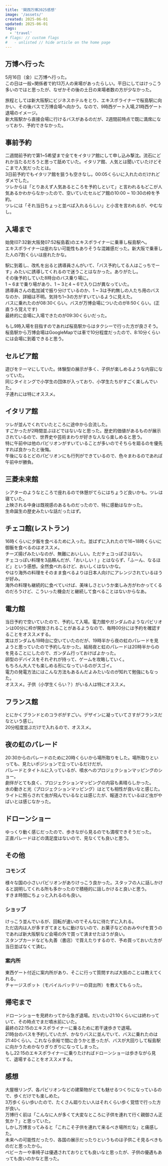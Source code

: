 ```yaml
---
title: '関西万博2025感想'
image: '/assets/'
created: 2025-06-01
updated: 2025-06-01
tags:
  - 'travel'
# flags: // custom flags
#   - unlisted // hide article on the home page
---
```

## 万博へ行った  

5月16日（金）に万博へ行った。  
この日は一般+関係者で約13万人の来場があったらしい。平日にしてはけっこう多いのではと思ったが、なぜかその後の土日の来場者数の方が少なかった。  

旅程としては新大阪駅にビジネスホテルをとり、エキスポライナーで桜島駅に向かい、その後バスで万博会場へ向かう。なので、9時西ゲート入場,21時西ゲート退場のイメージ。  
新大阪駅から直接会場に行けるバスがあるのだが、2週間前時点で既に満席になっており、予約できなかった。  

## 事前予約  

二週間前予約で第1~5希望まで全てをイタリア館にして申し込み撃沈。流石にどれか当たるだろうと思って舐めていた。イタリア館、人気とは聞いていたけどそこまで人気だったとは。  
3日前予約でもイタリア館を狙うも空きなし。00:05くらいに入れたのだけれどダメでした。  
ツレからは「とりあえず人気あるところを予約しといて」と言われるもどこが人気あるかわからなかったので、空いていたセルビア館の10:00 ~ 10:30の枠を予約。  
ツレには「それ当日ちょっと並べば入れるらしい」と小言を言われるが、やむなし。  

## 入場まで  

始発(07:32新大阪発07:52桜島着)のエキスポライナーに乗車し桜島駅へ。  
エキスポライナーは座れない可能性もありそうな混雑感だった。新大阪で乗車した人の7割くらいは座れたかな。  

駅に到着し、改札を出ると誘導員さんがいて、「バス予約してる人はこっちでーす」みたいに誘導してくれるので迷うことはなかった。ありがたし。  
その後予約していた8時台のバス乗り場に。  
1 ~ 6まで乗り場があり、1 ~ 3と4 ~ 6で入り口が異なっていた。  
誘導員さんの匙加減で振り分けているのか、1 ~ 3は予約無しの人たち用のバスなのか、詳細は不明。気持ち1~3の方がすいているように見えた。  
バスに乗れたのが08:30くらい。バスが万博会場についたのが8:50くらい。(正直うろ覚えです)  
最終的に会場に入場できたのが09:30くらいだった。  

もし9時入場を目指すのであれば桜島駅からはタクシーで行った方が良さそう。桜島駅から万博会場はGoogleMapでは車で10分程度だったので、8:10分くらいには会場に到着できると思う。  

## セルビア館  

遊びをテーマにしていた。体験型の展示が多く、子供が楽しめるような内容になっていた。  
同じタイミングで小学生の団体が入っており、小学生たちがすごく楽しんでいた。  
子連れには特にオススメ。  

## イタリア館  

ツレが並んでくれていたところに途中から合流した。  
すごかったが2時間並ぶほどではないなと思った。歴史的価値があるものが展示されているので、世界史や芸術まわりが好きな人なら楽しめると思う。  
特に午前中は他のパビリオンがすいていることが多いのでそちらを廻るのを優先すれば良かったと後悔。  
午後になるとどのパビリオンにも行列ができているので、色々まわるのであれば午前中が勝負。  

## 三菱未来館  

シアターのようなところで座れるので休憩がてらにはちょうど良いかも。ツレは寝ていた。  
上映される中身は既視感のあるものだったので、特に感動はなかった。  
生命誕生の歴史みたいな話だったはず。  

## チェコ館(レストラン)  

16時くらいに夕飯を食べるために入った。並ばずに入れたので16~18時くらいに御飯を食べるのはオススメ。  
チーズ揚げみたいなのが、無難においしい。ただチェコっぽさはない。  
チェコっぽい料理を3品頼んだが、「おいしい！」とはならず、「ふーん、なるほど」という感想。全然食べれるけど、おいしくはないかな。  
やはり海外の料理をそのまま食べるよりは日本人向けにアレンジされているほうが好み。  
海外の料理も継続的に食べていけば、美味しさというか楽しみ方がわかってくるのだろうけど、こういった機会だと継続して食べることはないからなあ。  

## 電力館  

当日予約で空いていたので、予約して入場。電力館やガンダムのようなパビリオンは00分に枠が開放されることがあるようなので、毎時00分には予約を確認することをオススメする。  
実はガンダムも19時台に空いていたのだが、19時半から夜の虹のパレードを見ようと思っていたので予約しなかった。結局夜と虹のパレードは20時半からのを見ることにしたので、ガンダム行っておけばよかった。  
卵型のデバイスをそれぞれが持って、ゲームを攻略していく。  
もちろん大人でも楽しめる形になっているのがスゴイ。  
電力の発電方法にはこんな方法もあるんだよみたいなのが知れて勉強にもなった。  
オススメ。子供（小学生くらい？）がいる人は特にオススメ。  

## フランス館  

とにかくブランドとのコラボがすごい。デザインに凝っていてさすがフランスだなという感じ。  
20分程度並ぶだけで入れるので、オススメ。  

## 夜の虹のパレード  

20:30からのパレードのために20時くらいから場所取りをした。場所取りといっても、見たいポジションで立っているだけだが。  
パレードとタイトルに入っているが、噴水へのプロジェクションマッピングのショー。  
劇伴がとても良く、プロジェクションマッピングの内容も素晴らしかった。  
水の動きと光（プロジェクションマッピング）はとても相性が良いなと感じた。  
ライトに照らされて虫が飛んでいるなとは感じたが、報道されているほど虫がやばいとは感じなかった。  

## ドローンショー  

ゆっくり動く感じだったので、歩きながら見るのでも満喫できそうだった。  
正直パレードほどの満足度はないので、見なくても良いと思う。  

## その他  

### コモンズ  

様々な国の小さいパビリオンがありけっこう良かった。スタッフの人に話しかけると説明してくれる所も多かったので積極的に話しかけると良いと思う。  
すきま時間にちょっと入れるのも良い。  

### ショップ  

けっこう並んでいるが、回転が速いのでそんなに待たずに入れる。  
ただ店内は人が多すぎてまともに動けないので、お菓子などのおみやげを買うのであれば新大阪駅など会場の外で買って済ませたほうが良い。  
スタンプカードなども丸善（書店）で買えたりするので、予め買っておいた方が当日並ばなくて済む。  

### 案内所  

東西ゲート付近に案内所があり、そこに行って質問すれば大抵のことは教えてくれる。  
チャージスポット（モバイルバッテリーの貸出所）を教えてもらった。  

## 帰宅まで  

ドローンショーを見終わってから急ぎ退場。だいたい21:10くらいには終わっていて、その時点でまだ噴水前にいた。  
最終の22:15のエキスポライナーに乗るために若干速歩きで退場。  
21時台のバスを予約していたが、かなりバスに並んでいて、バスに乗れたのは21:40くらい。これなら余裕で間に合うかと思ったが、バスが大回りして桜島駅に向かうためかなりぎりぎりになってしまった。  
もし22:15のエキスポライナーに乗りたければドローンショーは歩きながら見て、退場することをオススメする。  

## 感想  

大屋根リング、各パビリオンなどの建築物がとても魅せるつくりになっているので、歩くだけでも楽しめた。  
3万歩くらい歩いたので、たくさん廻りたい人はそれくらい歩く覚悟で行った方が良い。  
万博行く前は「こんなに人が多くて大変なところに子供を連れて行く親御さん正気か？」と思っていた。  
しかし万博言ってみると「これこそ子供を連れて来るべき場所だな」と痛感した。  
未来への可能性だったり、各国の展示だったりというものは子供こそ見るべきものだと思ったから。  
ベビーカーや車椅子は優遇されておりとても良いなと思ったが、子供の優遇もあっても良いのかなと思った。  

